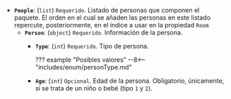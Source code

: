 - **``People``**: (``list``) ``Requerido``. Listado de personas que componen el paquete. El orden en el cual se añaden las personas en este listado repercute, posteriormente, en el índice a usar en la propiedad ``Room``
    - **``Person``**: (``object``) ``Requerido``. Información de la persona.
        - **``Type``**: (``int``) ``Requerido``. Tipo de persona.

          ??? example "Posibles valores"
              --8<-- "includes/enum/personType.md"

        - **``Age``**: (``int``) ``Opcional``. Edad de la persona. Obligatorio, únicamente, si se trata de un niño o bebé (tipo ``1`` y ``2``).